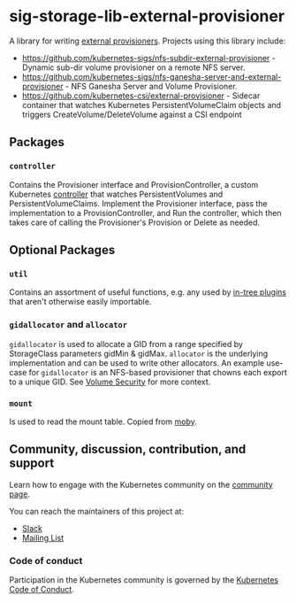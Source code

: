 # sig-storage-lib-external-provisioner

A library for writing [external provisioners](https://kubernetes.io/docs/concepts/storage/storage-classes/#provisioner). Projects using this library include:
- https://github.com/kubernetes-sigs/nfs-subdir-external-provisioner - Dynamic sub-dir volume provisioner on a remote NFS server.
- https://github.com/kubernetes-sigs/nfs-ganesha-server-and-external-provisioner - NFS Ganesha Server and Volume Provisioner.
- https://github.com/kubernetes-csi/external-provisioner - Sidecar container that watches Kubernetes PersistentVolumeClaim objects and triggers CreateVolume/DeleteVolume against a CSI endpoint

## Packages
### `controller`
Contains the Provisioner interface and ProvisionController, a custom Kubernetes [controller](https://github.com/kubernetes/community/blob/master/contributors/devel/sig-api-machinery/controllers.md) that watches PersistentVolumes and PersistentVolumeClaims. Implement the Provisioner interface, pass the implementation to a ProvisionController, and Run the controller, which then takes care of calling the Provisioner's Provision or Delete as needed.

## Optional Packages
### `util`
Contains an assortment of useful functions, e.g. any used by [in-tree plugins](https://github.com/kubernetes/kubernetes/tree/master/pkg/volume) that aren't otherwise easily importable.

### `gidallocator` and `allocator`
`gidallocator` is used to allocate a GID from a range specified by StorageClass parameters gidMin & gidMax. `allocator` is the underlying implementation and can be used to write other allocators. An example use-case for `gidallocator` is an NFS-based provisioner that chowns each export to a unique GID. See [Volume Security](https://docs.openshift.com/container-platform/3.11/install_config/persistent_storage/pod_security_context.html#supplemental-groups/) for more context.

### `mount`
Is used to read the mount table. Copied from [moby](https://github.com/moby/moby/tree/17.05.x/pkg/mount).

## Community, discussion, contribution, and support

Learn how to engage with the Kubernetes community on the [community page](http://kubernetes.io/community/).

You can reach the maintainers of this project at:

- [Slack](http://slack.k8s.io/)
- [Mailing List](https://groups.google.com/forum/#!forum/kubernetes-dev)

### Code of conduct

Participation in the Kubernetes community is governed by the [Kubernetes Code of Conduct](code-of-conduct.md).

[owners]: https://git.k8s.io/community/contributors/guide/owners.md
[Creative Commons 4.0]: https://git.k8s.io/website/LICENSE
